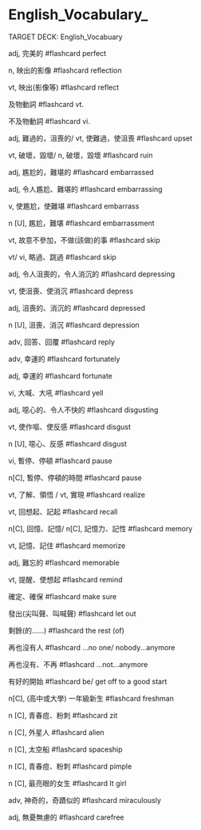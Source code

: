 # English_Vocabulary_

TARGET DECK: English_Vocabuary

adj, 完美的 #flashcard 
perfect 
<!--ID: 1630672350305-->

n, 映出的影像 #flashcard 
reflection
<!--ID: 1630672355138-->

vt, 映出(影像等) #flashcard 
reflect 
<!--ID: 1630672355190-->

及物動詞 #flashcard 
vt. 
<!--ID: 1630672355194-->

不及物動詞 #flashcard 
vi. 
<!--ID: 1630672355198-->

adj, 難過的，沮喪的/
vt, 使難過，使沮喪 #flashcard 
upset 
<!--ID: 1630672355201-->

vt, 破壞，毀壞/
n, 破壞，毀壞 #flashcard 
ruin 
<!--ID: 1630672409540-->

adj, 尷尬的，難堪的 #flashcard 
embarrassed
<!--ID: 1630672599932-->

adj, 令人尷尬、難堪的 #flashcard 
embarrassing
<!--ID: 1630672669740-->

v, 使尷尬，使難堪 #flashcard 
embarrass
<!--ID: 1630672724915-->

n [U], 尷尬，難堪 #flashcard 
embarrassment
<!--ID: 1630673198313-->


vt, 故意不參加，不做(該做)的事 #flashcard 
skip
<!--ID: 1630673198343-->


vt/ vi, 略過、跳過 #flashcard 
skip
<!--ID: 1630673198371-->


adj, 令人沮喪的，令人消沉的 #flashcard 
depressing
<!--ID: 1630673211123-->


vt, 使沮喪、使消沉 #flashcard 
depress
<!--ID: 1630673211189-->


adj, 沮喪的、消沉的 #flashcard 
depressed
<!--ID: 1630673211221-->

n [U], 沮喪、消沉 #flashcard 
depression
<!--ID: 1630673253437-->

adv, 回答、回覆 #flashcard 
reply
<!--ID: 1630673443523-->


adv, 幸運的 #flashcard 
fortunately
<!--ID: 1630673443569-->


adj, 幸運的 #flashcard 
fortunate
<!--ID: 1630673802118-->


vi, 大喊、大吼 #flashcard 
yell
<!--ID: 1630673802122-->


adj, 噁心的、令人不快的 #flashcard 
disgusting
<!--ID: 1630673802125-->


vt, 使作嘔、使反感 #flashcard 
disgust
<!--ID: 1630673802128-->


n [U], 噁心、反感 #flashcard 
disgust
<!--ID: 1630673802131-->


vi, 暫停、停頓 #flashcard 
pause
<!--ID: 1630673802134-->


n[C], 暫停、停頓的時間 #flashcard 
pause
<!--ID: 1630673802137-->


vt, 了解、領悟 /
vt, 實現 #flashcard 
realize
<!--ID: 1630673802140-->


vt, 回想起、記起 #flashcard 
recall
<!--ID: 1630673802143-->


n[C], 回憶、記憶/
n[C], 記憶力、記性 #flashcard 
memory
<!--ID: 1630673802146-->

vt, 記憶、記住 #flashcard 
memorize
<!--ID: 1630674403088-->


adj, 難忘的 #flashcard 
memorable
<!--ID: 1630674403091-->


vt, 提醒、使想起 #flashcard 
remind
<!--ID: 1630674403094-->


確定、確保 #flashcard 
make sure
<!--ID: 1630674403097-->


發出(尖叫聲、叫喊聲) #flashcard 
let out
<!--ID: 1630674403099-->


剩餘(的......) #flashcard 
the rest (of)
<!--ID: 1630674403102-->


再也沒有人 #flashcard 
...no one/ nobody...anymore
<!--ID: 1630674403105-->


再也沒有、不再 #flashcard 
...not...anymore
<!--ID: 1630674403107-->


有好的開始 #flashcard 
be/ get off to a good start
<!--ID: 1630674403110-->


n[C], (高中或大學) 一年級新生 #flashcard 
freshman
<!--ID: 1630674403113-->


n [C], 青春痘、粉刺 #flashcard 
zit
<!--ID: 1630674403115-->


n [C], 外星人 #flashcard 
alien
<!--ID: 1630674403118-->


n [C], 太空船 #flashcard 
spaceship
<!--ID: 1630674403120-->


n [C], 青春痘、粉刺 #flashcard 
pimple

n [C], 最亮眼的女生 #flashcard 
It girl
<!--ID: 1630674403124-->


adv, 神奇的，奇蹟似的 #flashcard 
miraculously
<!--ID: 1630674403126-->


adj, 無憂無慮的 #flashcard 
carefree
<!--ID: 1630674403129-->










